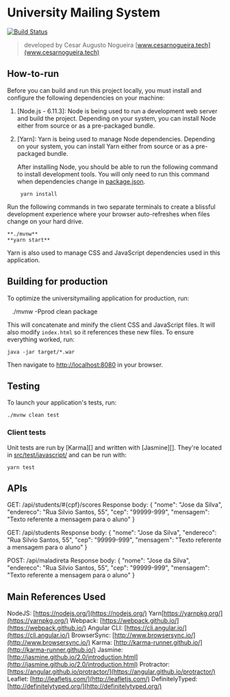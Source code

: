 # University Mailing System 

[![Build Status](https://travis-ci.org/CesarNog/university-mailing-system.svg?branch=master)](https://travis-ci.org/CesarNog/university-mailing-system)

> developed by Cesar Augusto Nogueira [www.cesarnogueira.tech](www.cesarnogueira.tech)

## How-to-run

Before you can build and run this project locally, you must install and configure the following dependencies on your machine:

1. [Node.js - 6.11.3]: Node is being used to run a development web server and build the project.
   Depending on your system, you can install Node either from source or as a pre-packaged bundle.
2. [Yarn]: Yarn is being used to manage Node dependencies.
   Depending on your system, you can install Yarn either from source or as a pre-packaged bundle.

	After installing Node, you should be able to run the following command to install development tools.
	You will only need to run this command when dependencies change in [package.json](package.json).

		yarn install

Run the following commands in two separate terminals to create a blissful development experience where your browser auto-refreshes when files change on your hard drive.

    **./mvnw**
    **yarn start**

Yarn is also used to manage CSS and JavaScript dependencies used in this application.


## Building for production

To optimize the universitymailing application for production, run:

    ./mvnw -Pprod clean package

This will concatenate and minify the client CSS and JavaScript files. It will also modify `index.html` so it references these new files.
To ensure everything worked, run:

    java -jar target/*.war

Then navigate to [http://localhost:8080](http://localhost:8080) in your browser.


## Testing

To launch your application's tests, run:

    ./mvnw clean test

### Client tests

Unit tests are run by [Karma][] and written with [Jasmine][]. They're located in [src/test/javascript/](src/test/javascript/) and can be run with:

    yarn test

## APIs

GET​: /api/students/#{cpf}/scores
Response body: 
{
"nome": "Jose da Silva",
"endereco": "Rua Silvio Santos, 55",
"cep": "99999-999",
"mensagem": "Texto referente a mensagem para o aluno"
}

GET​: /api/students
Response body: 
{
"nome": "Jose da Silva",
"endereco": "Rua Silvio Santos, 55",
"cep": "99999-999",
"mensagem": "Texto referente a mensagem para o aluno"
}

POST​: /api/maladireta
Response body: 
{
"nome": "Jose da Silva",
"endereco": "Rua Silvio Santos, 55",
"cep": "99999-999",
"mensagem": "Texto referente a mensagem para o aluno"
}

## Main References Used

   NodeJS: [https://nodejs.org/](https://nodejs.org/)
   Yarn[https://yarnpkg.org/](https://yarnpkg.org/)
    Webpack: [https://webpack.github.io/](https://webpack.github.io/)
	Angular CLI: [https://cli.angular.io/](https://cli.angular.io/)
	BrowserSync: [http://www.browsersync.io/](http://www.browsersync.io/)
	Karma: [http://karma-runner.github.io/](http://karma-runner.github.io/)
	Jasmine: [http://jasmine.github.io/2.0/introduction.html](http://jasmine.github.io/2.0/introduction.html)
	Protractor: [https://angular.github.io/protractor/](https://angular.github.io/protractor/)
	Leaflet: [http://leafletjs.com/](http://leafletjs.com/)
	DefinitelyTyped: [http://definitelytyped.org/](http://definitelytyped.org/)
